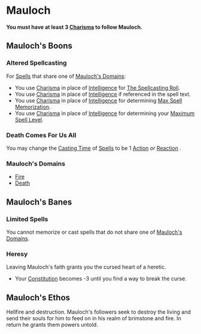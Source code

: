 # Mauloch
**You must have at least 3 [Charisma](../../../../Player%20Characters/Chosen%20Statistics/Charisma.md) to follow Mauloch.**
## Mauloch's Boons
### Altered Spellcasting
For [Spells](../../../Spells.md) that share one of [Mauloch's Domains](Mauloch.md#Mauloch's%20Domains):
- You use [Charisma](../../../../Player%20Characters/Chosen%20Statistics/Charisma.md) in place of [Intelligence](../../../../Player%20Characters/Chosen%20Statistics/Intelligence.md) for [The Spellcasting Roll](../../../Spellcasting.md#The%20Spellcasting%20Roll).
- You use [Charisma](../../../../Player%20Characters/Chosen%20Statistics/Charisma.md) in place of [Intelligence](../../../../Player%20Characters/Chosen%20Statistics/Intelligence.md) if referenced in the spell text.
- You use [Charisma](../../../../Player%20Characters/Chosen%20Statistics/Charisma.md) in place of [Intelligence](../../../../Player%20Characters/Chosen%20Statistics/Intelligence.md) for determining [Max Spell Memorization](../../../Spell%20Memorization.md).
- You use [Charisma](../../../../Player%20Characters/Chosen%20Statistics/Charisma.md) in place of [Intelligence](../../../../Player%20Characters/Chosen%20Statistics/Intelligence.md) for determining your [Maximum Spell Level](../../../Spell%20Level.md#Max%20Spell%20Level).
### Death Comes For Us All
You may change the [Casting Time](../../../Spellcasting.md#Casting%20Time) of [Spells](../../../Spells.md) to be 1 [Action](../../../../Game%20Procedures/Action.md) *or* [Reaction](../../../../Game%20Procedures/Reaction.md) .
### Mauloch's Domains
- [Fire](../../../Spell%20Domains/Fire.md)
- [Death](../../../Spell%20Domains/Death.md)
## Mauloch's Banes
### Limited Spells
You cannot memorize or cast spells that do not share one of [Mauloch's Domains](Mauloch.md#Mauloch's%20Domains).
### Heresy
Leaving Mauloch's faith grants you the cursed heart of a heretic.
- Your [Constitution](../../../../Player%20Characters/Chosen%20Statistics/Constitution.md) becomes -3 until you find a way to break the curse.
## Mauloch's Ethos
Hellfire and destruction. Mauloch's followers seek to destroy the living and send their souls for him to feed on in his realm of brimstone and fire. In return he grants them powers untold.